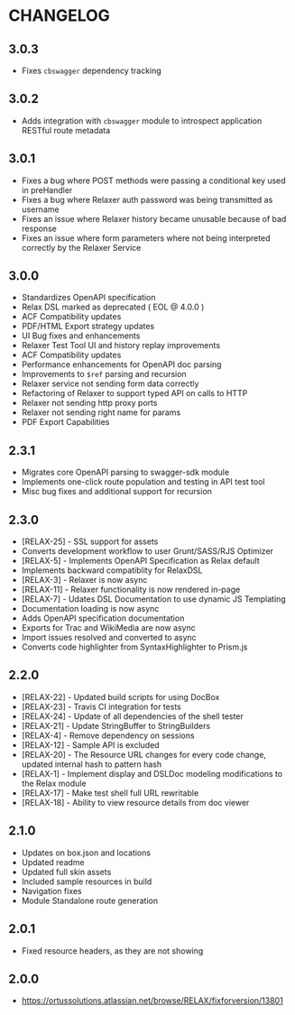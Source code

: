 CHANGELOG
=========

## 3.0.3
* Fixes `cbswagger` dependency tracking
## 3.0.2
* Adds integration with `cbswagger` module to introspect application RESTful route metadata

## 3.0.1
* Fixes a bug where POST methods were passing a conditional key used in preHandler
* Fixes a bug where Relaxer auth password was being transmitted as username
* Fixes an issue where Relaxer history became unusable because of bad response
* Fixes an issue where form parameters where not being interpreted correctly by the Relaxer Service

## 3.0.0
* Standardizes OpenAPI specification
* Relax DSL marked as deprecated ( EOL @ 4.0.0 )
* ACF Compatibility updates
* PDF/HTML Export strategy updates
* UI Bug fixes and enhancements
* Relaxer Test Tool UI and history replay improvements
* ACF Compatibility updates
* Performance enhancements for OpenAPI doc parsing
* Improvements to `$ref` parsing and recursion
* Relaxer service not sending form data correctly
* Refactoring of Relaxer to support typed API on calls to HTTP
* Relaxer not sending http proxy ports
* Relaxer not sending right name for params
* PDF Export Capabilities

## 2.3.1
* Migrates core OpenAPI parsing to swagger-sdk module
* Implements one-click route population and testing in API test tool
* Misc bug fixes and additional support for recursion

## 2.3.0
* [RELAX-25] - SSL support for assets
* Converts development workflow to user Grunt/SASS/RJS Optimizer
* [RELAX-5] - Implements OpenAPI Specification as Relax default
* Implements backward compatiblity for RelaxDSL
* [RELAX-3] - Relaxer is now async
* [RELAX-11] - Relaxer functionality is now rendered in-page
* [RELAX-7] - Udates DSL Documentation to use dynamic JS Templating
* Documentation loading is now async
* Adds OpenAPI specification documentation
* Exports for Trac and WikiMedia are now async
* Import issues resolved and converted to async
* Converts code highlighter from SyntaxHighlighter to Prism.js

## 2.2.0
* [RELAX-22] - Updated build scripts for using DocBox
* [RELAX-23] - Travis CI integration for tests
* [RELAX-24] - Update of all dependencies of the shell tester
* [RELAX-21] - Update StringBuffer to StringBuilders
* [RELAX-4] - Remove dependency on sessions
* [RELAX-12] - Sample API is excluded
* [RELAX-20] - The Resource URL changes for every code change, updated internal hash to pattern hash
* [RELAX-1] - Implement display and DSLDoc modeling modifications to the Relax module
* [RELAX-17] - Make test shell full URL rewritable
* [RELAX-18] - Ability to view resource details from doc viewer

## 2.1.0
* Updates on box.json and locations
* Updated readme
* Updated full skin assets
* Included sample resources in build
* Navigation fixes
* Module Standalone route generation

## 2.0.1
* Fixed resource headers, as they are not showing

## 2.0.0
* https://ortussolutions.atlassian.net/browse/RELAX/fixforversion/13801
